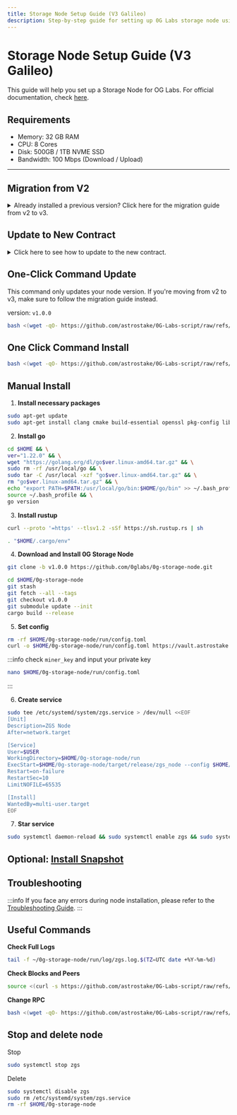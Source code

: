 ```yaml
---
title: Storage Node Setup Guide (V3 Galileo)
description: Step-by-step guide for setting up 0G Labs storage node using AstroStake tools.
---
```


# Storage Node Setup Guide (V3 Galileo)

This guide will help you set up a Storage Node for OG Labs.
For official documentation, check [here](https://docs.0g.ai/run-a-node/storage-node).

## Requirements
- Memory: 32 GB RAM
- CPU: 8 Cores
- Disk: 500GB / 1TB NVME SSD
- Bandwidth: 100 Mbps (Download / Upload)

----
## Migration from V2

<div class="custom-collapse">
<details>
  <summary>Already installed a previous version? Click here for the migration guide from v2 to v3.</summary>

<div class="collapse-content">

Version: `v1.0.0`

## One-Click Command
```bash
bash <(wget -qO- https://raw.githubusercontent.com/astrostake/0G-Labs-script/refs/heads/main/storage-node/galileo/migration_storage_node_v3.sh)
```

## Manual Install

1. **Stop Service**

```bash
systemctl stop zgs
```

2. **Remove db folder**
```bash
rm -rf $HOME/0g-storage-node/run/db
```

3. **Backup Config**

```bash
cp $HOME/0g-storage-node/run/config.toml $HOME/zgs-config.toml.backup
```
4. **Update to v1.0.0**
```bash
cd $HOME/0g-storage-node
git stash
git fetch --all --tags
git checkout v1.0.0
git submodule update --init
cargo build --release
```

5. **Download V3 Config**

```bash
rm -rf $HOME/0g-storage-node/run/config.toml
curl -o $HOME/0g-storage-node/run/config.toml https://vault.astrostake.xyz/0g-labs/config-v3.toml
```

:::info
check `miner_key` and input your private key

```bash
nano $HOME/0g-storage-node/run/config.toml
```
:::

6. **Delete and Create New Service**
```bash
sudo rm -f /etc/systemd/system/zgs.service
```
```bash
sudo tee /etc/systemd/system/zgs.service > /dev/null <<EOF
[Unit]
Description=ZGS Node
After=network.target

[Service]
User=$USER
WorkingDirectory=$HOME/0g-storage-node/run
ExecStart=$HOME/0g-storage-node/target/release/zgs_node --config $HOME/0g-storage-node/run/config.toml
Restart=on-failure
RestartSec=10
LimitNOFILE=65535

[Install]
WantedBy=multi-user.target
EOF
```

7. **Restart Service**

```bash
sudo systemctl daemon-reload && sudo systemctl enable zgs && sudo systemctl start zgs
```
</div>
</details>
</div>

## Update to New Contract

<div class="custom-collapse">
<details>
  <summary>Click here to see how to update to the new contract.</summary>

<div class="collapse-content">

Stop zgs service
```bash
systemctl stop zgs
```

Delete old `db`
```bash
rm -rf $HOME/0g-storage-node/run/db
```
:::tabs
== Download new config
Download new config
```bash
rm -rf $HOME/0g-storage-node/run/config.toml
curl -o $HOME/0g-storage-node/run/config.toml https://vault.astrostake.xyz/0g-labs/config-v3.toml
```

> Check `miner_key` and input your private key
```bash
nano $HOME/0g-storage-node/run/config.toml
```

== Edit existing config
Edit `config.toml`
```bash
#!/bin/bash

# Detect config file
if [ -f "$HOME/0g-storage-node/run/config.toml" ]; then
  CONFIG_FILE="$HOME/0g-storage-node/run/config.toml"
elif [ -f "$HOME/0g-storage-node/run/config-testnet-turbo.toml" ]; then
  CONFIG_FILE="$HOME/0g-storage-node/run/config-testnet-turbo.toml"
else
  echo "No config file found (config.toml or config-testnet-turbo.toml)."
  exit 1
fi

echo "Editing config file: $CONFIG_FILE"

# Define new contract addresses and block number
LOG_CONTRACT="0xbD75117F80b4E22698D0Cd7612d92BDb8eaff628"
LOG_BLOCK=326165
MINE_CONTRACT="0x3A0d1d67497Ad770d6f72e7f4B8F0BAbaa2A649C"
REWARD_CONTRACT="0xd3D4D91125D76112AE256327410Dd0414Ee08Cb4"

# Backup original config
cp "$CONFIG_FILE" "$CONFIG_FILE.bak"

# Update values using sed
sed -i "s/^log_contract_address = \".*\"/log_contract_address = \"$LOG_CONTRACT\"/" "$CONFIG_FILE"
sed -i "s/^log_sync_start_block_number = .*/log_sync_start_block_number = $LOG_BLOCK/" "$CONFIG_FILE"
sed -i "s/^mine_contract_address = \".*\"/mine_contract_address = \"$MINE_CONTRACT\"/" "$CONFIG_FILE"
sed -i "s/^reward_contract_address = \".*\"/reward_contract_address = \"$REWARD_CONTRACT\"/" "$CONFIG_FILE"

echo "Contract addresses and start block updated successfully."
```
:::

Restart zgs service
```bash
systemctl restart zgs
```

</div>
</details>
</div>

## One-Click Command Update

This command only updates your node version. If you're moving from v2 to v3, make sure to follow the migration guide instead.

version: `v1.0.0`
```bash
bash <(wget -qO- https://github.com/astrostake/0G-Labs-script/raw/refs/heads/main/storage-node/galileo/storage_node_update_v3.sh)
```

## One Click Command Install

```bash
bash <(wget -qO- https://github.com/astrostake/0G-Labs-script/raw/refs/heads/main/storage-node/galileo/0g_storage_node_v3_chain.sh)
```

## Manual Install

1. **Install necessary packages**
```bash
sudo apt-get update
sudo apt-get install clang cmake build-essential openssl pkg-config libssl-dev jq git bc
```
2. **Install go**
```bash
cd $HOME && \
ver="1.22.0" && \
wget "https://golang.org/dl/go$ver.linux-amd64.tar.gz" && \
sudo rm -rf /usr/local/go && \
sudo tar -C /usr/local -xzf "go$ver.linux-amd64.tar.gz" && \
rm "go$ver.linux-amd64.tar.gz" && \
echo "export PATH=$PATH:/usr/local/go/bin:$HOME/go/bin" >> ~/.bash_profile && \
source ~/.bash_profile && \
go version
```
3. **Install rustup**
```bash
curl --proto '=https' --tlsv1.2 -sSf https://sh.rustup.rs | sh
```
```bash
. "$HOME/.cargo/env"
```
4. **Download and Install 0G Storage Node**
```bash
git clone -b v1.0.0 https://github.com/0glabs/0g-storage-node.git
```
```bash
cd $HOME/0g-storage-node
git stash
git fetch --all --tags
git checkout v1.0.0
git submodule update --init
cargo build --release
```
5. **Set config**

```bash
rm -rf $HOME/0g-storage-node/run/config.toml
curl -o $HOME/0g-storage-node/run/config.toml https://vault.astrostake.xyz/0g-labs/config-v3.toml
```

:::info
check `miner_key` and input your private key
```bash
nano $HOME/0g-storage-node/run/config.toml
```
:::

6. **Create service**
```bash
sudo tee /etc/systemd/system/zgs.service > /dev/null <<EOF
[Unit]
Description=ZGS Node
After=network.target

[Service]
User=$USER
WorkingDirectory=$HOME/0g-storage-node/run
ExecStart=$HOME/0g-storage-node/target/release/zgs_node --config $HOME/0g-storage-node/run/config.toml
Restart=on-failure
RestartSec=10
LimitNOFILE=65535

[Install]
WantedBy=multi-user.target
EOF
```
7. **Star service**
```bash
sudo systemctl daemon-reload && sudo systemctl enable zgs && sudo systemctl start zgs
```
## Optional: [Install Snapshot](/0g-labs/snapshot-v3)

## Troubleshooting

:::info
If you face any errors during node installation, please refer to the [Troubleshooting Guide](/0g-labs/troubleshooting-storage-node).
:::

## Useful Commands
**Check Full Logs**
```bash
tail -f ~/0g-storage-node/run/log/zgs.log.$(TZ=UTC date +%Y-%m-%d)
```

**Check Blocks and Peers**
```bash
source <(curl -s https://github.com/astrostake/0G-Labs-script/raw/refs/heads/main/storage-node/check_block.sh)
```

**Change RPC**
```bash
bash <(wget -qO- https://github.com/astrostake/0G-Labs-script/raw/refs/heads/main/storage-node/change_storage_rpc.sh)
```

## Stop and delete node

Stop
```bash
sudo systemctl stop zgs
```

Delete
```bash
sudo systemctl disable zgs
sudo rm /etc/systemd/system/zgs.service
rm -rf $HOME/0g-storage-node
```

